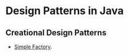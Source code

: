 # Design Patterns in Java

## Creational Design Patterns
* [Simple Factory](./src/creational/simpleFactory/DoorFactory.java).
